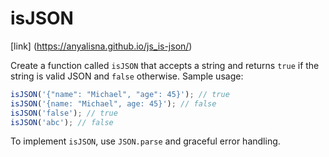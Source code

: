 # isJSON
[link] (https://anyalisna.github.io/js_is-json/)

Create a function called `isJSON` that accepts a string and returns `true` if the string is valid JSON and `false` otherwise. Sample usage:

```js
isJSON('{"name": "Michael", "age": 45}'); // true
isJSON('{name: "Michael", age: 45}'); // false
isJSON('false'); // true
isJSON('abc'); // false
```

To implement `isJSON`, use `JSON.parse` and graceful error handling.
